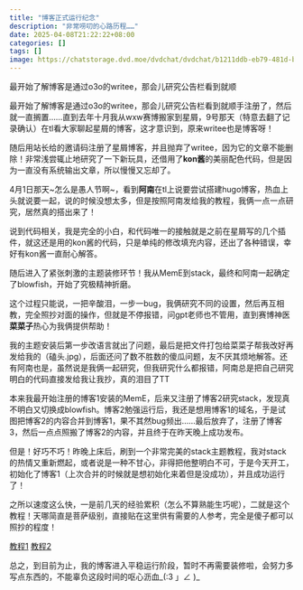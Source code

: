 ```yaml
---
title: "博客正式运行纪念"
description: "非常唠叨的心路历程……"
date: 2025-04-08T21:22:22+08:00
categories: []
tags: []
image: https://chatstorage.dvd.moe/dvdchat/dvdchat/b1211ddb-eb79-481d-b419-7123be01831f.jpg
---
```

最开始了解博客是通过o3o的writee，那会儿研究公告栏看到就顺

最开始了解博客是通过o3o的writee，那会儿研究公告栏看到就顺手注册了，然后就一直搁置……直到去年十月我从wxw赛博搬家到星屑，9号那天（特意去翻了记录确认）在tl看大家聊起星屑的博客，这才意识到，原来writee也是博客呀！

随后用站长给的邀请码注册了星屑博客，并且抛弃了writee，因为它的文章不能删除！非常浅尝辄止地研究了一下新玩具，还借用了**kon酱**的美丽配色代码，但是因为一直没有系统输出文章，所以慢慢又忘却了。

4月1日那天~怎么是愚人节啊~，看到**阿南**在tl上说要尝试搭建hugo博客，热血上头就说要一起，说的时候没想太多，但是按照阿南发给我的教程，我俩一点一点研究，居然真的搭出来了！

说到代码相关，我是完全的小白，和代码唯一的接触就是之前在星屑写的几个插件，就这还是用的kon酱的代码，只是单纯的修改填充内容，还出了各种错误，幸好有kon酱一直耐心解答。

随后进入了紧张刺激的主题装修环节！我从MemE到stack，最终和阿南一起确定了blowfish，开始了究极精神折磨。

这个过程只能说，一把辛酸泪，一步一bug，我俩研究不同的设置，然后再互相教，完全照抄对面的操作，但就是不停报错，问gpt老师也不管用，直到赛博神医**菜菜子**热心为我俩提供帮助！

我的主题安装后第一步改语言就出了问题，最后是把文件打包给菜菜子帮我改好再发给我的（磕头.jpg），后面还问了数不胜数的傻瓜问题，友不厌其烦地解答。还有阿南也是，虽然说是我俩一起研究，但我研究什么都报错，阿南总是把自己研究明白的代码直接发给我让我抄，真的泪目了TT

本来我最开始注册的博客1安装的MemE，后来又注册了博客2研究stack，发现真不明白又切换成blowfish。博客2勉强运行后，我还是想用博客1的域名，于是试图把博客2的内容合并到博客1，果不其然bug频出……最后放弃了，注册了博客3，然后一点点照搬了博客2的内容，并且终于在昨天晚上成功发布。

但是！好巧不巧！昨晚上床后，刷到一个非常完美的stack主题教程，我对stack的热情又重新燃起，或者说是一种不甘心，非得把他整明白不可，于是今天开工，初始化了博客1（上次合并的时候就是想初始化来着但是没成功），并且成功运行了！

之所以速度这么快，一是前几天的经验累积（怎么不算熟能生巧呢），二就是这个教程！天哪简直是菩萨级别，直接贴在这里供有需要的人参考，完全是傻子都可以照抄的程度！

[教程1](https://www.xalaok.top/post/stack-modify/) [教程2](https://thirdshire.com/hugo-stack-renovation/)

总之，到目前为止，我的博客进入平稳运行阶段，暂时不再需要装修啦，会努力多写点东西的，不能辜负这段时间的呕心沥血_(:3 」∠ )_